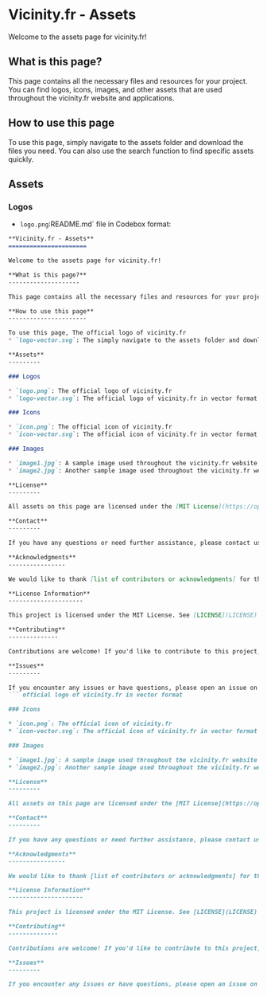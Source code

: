 **Vicinity.fr - Assets**
======================

Welcome to the assets page for vicinity.fr!

**What is this page?**
--------------------

This page contains all the necessary files and resources for your project. You can find logos, icons, images, and other assets that are used throughout the vicinity.fr website and applications.

**How to use this page**
----------------------

To use this page, simply navigate to the assets folder and download the files you need. You can also use the search function to find specific assets quickly.

**Assets**
---------

### Logos

* `logo.png`:README.md` file in Codebox format:

```markdown
**Vicinity.fr - Assets**
======================

Welcome to the assets page for vicinity.fr!

**What is this page?**
--------------------

This page contains all the necessary files and resources for your project. You can find logos, icons, images, and other assets that are used throughout the vicinity.fr website and applications.

**How to use this page**
----------------------

To use this page, The official logo of vicinity.fr
* `logo-vector.svg`: The simply navigate to the assets folder and download the files you need. You can also use the search function to find specific assets quickly.

**Assets**
---------

### Logos

* `logo.png`: The official logo of vicinity.fr
* `logo-vector.svg`: The official logo of vicinity.fr in vector format

### Icons

* `icon.png`: The official icon of vicinity.fr
* `icon-vector.svg`: The official icon of vicinity.fr in vector format

### Images

* `image1.jpg`: A sample image used throughout the vicinity.fr website
* `image2.jpg`: Another sample image used throughout the vicinity.fr website

**License**
---------

All assets on this page are licensed under the [MIT License](https://opensource.org/licenses/MIT). You are free to use, modify, and distribute these assets as you see fit.

**Contact**
---------

If you have any questions or need further assistance, please contact us at [info@vicinity.fr](mailto:info@vicinity.fr).

**Acknowledgments**
----------------

We would like to thank [list of contributors or acknowledgments] for their contributions to this project.

**License Information**
---------------------

This project is licensed under the MIT License. See [LICENSE](LICENSE) for details.

**Contributing**
--------------

Contributions are welcome! If you'd like to contribute to this project, please fork the repository and submit a pull request.

**Issues**
---------

If you encounter any issues or have questions, please open an issue on this repository.
``` official logo of vicinity.fr in vector format

### Icons

* `icon.png`: The official icon of vicinity.fr
* `icon-vector.svg`: The official icon of vicinity.fr in vector format

### Images

* `image1.jpg`: A sample image used throughout the vicinity.fr website
* `image2.jpg`: Another sample image used throughout the vicinity.fr website

**License**
---------

All assets on this page are licensed under the [MIT License](https://opensource.org/licenses/MIT). You are free to use, modify, and distribute these assets as you see fit.

**Contact**
---------

If you have any questions or need further assistance, please contact us at [info@vicinity.fr](mailto:info@vicinity.fr).

**Acknowledgments**
----------------

We would like to thank [list of contributors or acknowledgments] for their contributions to this project.

**License Information**
---------------------

This project is licensed under the MIT License. See [LICENSE](LICENSE) for details.

**Contributing**
--------------

Contributions are welcome! If you'd like to contribute to this project, please fork the repository and submit a pull request.

**Issues**
---------

If you encounter any issues or have questions, please open an issue on this repository.
